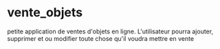 # vente_objets
petite application de ventes d'objets en ligne. L'utilisateur pourra ajouter, supprimer et ou modifier toute chose qu'il voudra mettre en vente
